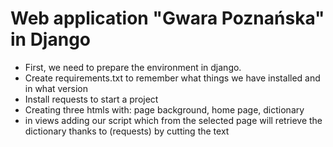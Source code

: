 # Web application "Gwara Poznańska" in Django

- First, we need to prepare the environment in django.
- Create requirements.txt to remember what things we have installed and in what version
- Install requests to start a project
- Creating three htmls with: page background, home page, dictionary
- in views adding our script which from the selected page will retrieve the dictionary thanks to (requests) by cutting the text
